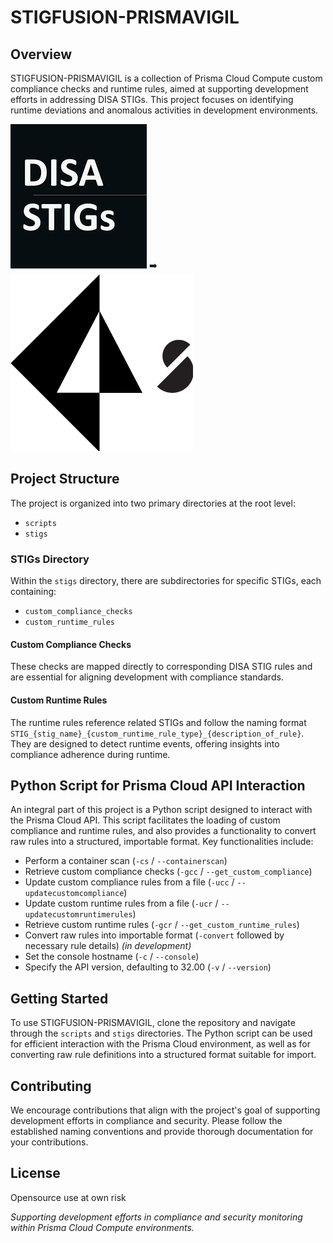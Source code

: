 # STIGFUSION-PRISMAVIGIL

## Overview
STIGFUSION-PRISMAVIGIL is a collection of Prisma Cloud Compute custom compliance checks and runtime rules, aimed at supporting development efforts in addressing DISA STIGs. This project focuses on identifying runtime deviations and anomalous activities in development environments.

![DISA STIG](images/disa_stig.png) ➡️ ![Prisma Cloud](images/prisma_cloud.png)

## Project Structure
The project is organized into two primary directories at the root level:

- `scripts`
- `stigs`

### STIGs Directory
Within the `stigs` directory, there are subdirectories for specific STIGs, each containing:

- `custom_compliance_checks`
- `custom_runtime_rules`

#### Custom Compliance Checks
These checks are mapped directly to corresponding DISA STIG rules and are essential for aligning development with compliance standards.

#### Custom Runtime Rules
The runtime rules reference related STIGs and follow the naming format `STIG_{stig_name}_{custom_runtime_rule_type}_{description_of_rule}`. They are designed to detect runtime events, offering insights into compliance adherence during runtime.

## Python Script for Prisma Cloud API Interaction
An integral part of this project is a Python script designed to interact with the Prisma Cloud API. This script facilitates the loading of custom compliance and runtime rules, and also provides a functionality to convert raw rules into a structured, importable format. Key functionalities include:

- Perform a container scan (`-cs` / `--containerscan`)
- Retrieve custom compliance checks (`-gcc` / `--get_custom_compliance`)
- Update custom compliance rules from a file (`-ucc` / `--updatecustomcompliance`)
- Update custom runtime rules from a file (`-ucr` / `--updatecustomruntimerules`)
- Retrieve custom runtime rules (`-gcr` / `--get_custom_runtime_rules`)
- Convert raw rules into importable format (`-convert` followed by necessary rule details) *(in development)*
- Set the console hostname (`-c` / `--console`)
- Specify the API version, defaulting to 32.00 (`-v` / `--version`)

## Getting Started
To use STIGFUSION-PRISMAVIGIL, clone the repository and navigate through the `scripts` and `stigs` directories. The Python script can be used for efficient interaction with the Prisma Cloud environment, as well as for converting raw rule definitions into a structured format suitable for import.

## Contributing
We encourage contributions that align with the project's goal of supporting development efforts in compliance and security. Please follow the established naming conventions and provide thorough documentation for your contributions.

## License
Opensource use at own risk

*Supporting development efforts in compliance and security monitoring within Prisma Cloud Compute environments.*

